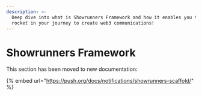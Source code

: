 ```yaml
---
description: >-
  Deep dive into what is Showrunners Framework and how it enables you to strap
  rocket in your journey to create web3 communications!
---
```


# Showrunners Framework

This section has been moved to new documentation:

{% embed url="https://push.org/docs/notifications/showrunners-scaffold/" %}
